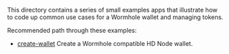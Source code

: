 This directory contains a series of small examples apps that illustrate how
to code up common use cases for a Wormhole wallet and managing tokens.

Recommended path through these examples:

- [create-wallet](create-wallet) Create a Wormhole compatible HD Node wallet.
